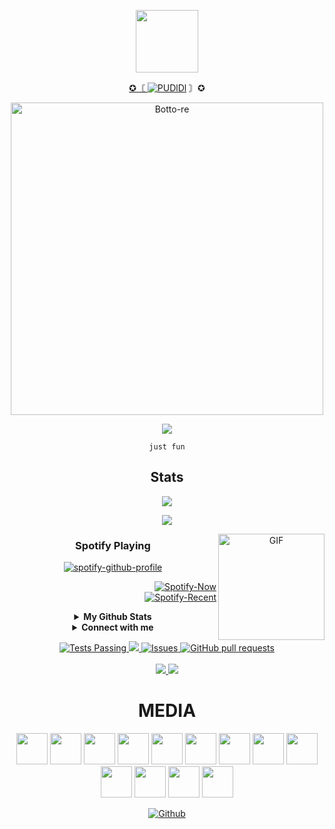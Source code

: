<p align="center">
<img src="https://raw.githubusercontent.com/MartinHeinz/MartinHeinz/master/wave.gif" width="100px"> 

<p align="center">
<a href="#"> ✪〘 <img title="PUDlDl" src="https://img.shields.io/badge/pudidiツ-green?colorA=%23ff0000&colorB=%23017e40&style=for-the-badge"></a> 〙✪
</p>


<div align="center">
<img src="https://img.wattpad.com/userbg/monopi123.49228.jpg" alt="Botto-re" width="500" />

<p align="center">
  <img src="https://media4.giphy.com/media/qLFKvOpoS1N7ts7xO8/giphy.gif">
</p>

```
just fun

```

## Stats
<p align="center"><a href="https://github.com/PUDlDl"><img src="https://github-readme-stats.vercel.app/api?username=PUDlDl&show_icons=true&theme=radical"></a></p>
<p align="center"><a href="https://github.com/PUDlDl"><img src="https://github-readme-stats.vercel.app/api/top-langs/?username=PUDlDl&theme=highcontrast&layout=compact"></a></p>

<img align="right" alt="GIF" height="170px" src="https://media.giphy.com/media/J5B1Y8QZnzXXbLQIBu/giphy.gif" />

### Spotify Playing 

[![spotify-github-profile](https://spotify-github-profile.vercel.app/api/view?uid=314iqaa5wlnytjblf2yfa4es5aly&cover_image=true&theme=novatorem)](https://spotify-github-profile.vercel.app/api/view?uid=314iqaa5wlnytjblf2yfa4es5aly&redirect=true)

<p align="right">
  <a href="https://spotify-github-profile.vercel.app/api/view?uid=falla_vall&redirect=true" > <img src="https://spotify-github-profile.vercel.app/api/view?uid=falla_vall&cover_image=true&theme=novatorem" alt="Spotify-Now" /></a><br>
  <a href="https://www.last.fm/user/falla_vall" > <img src="https://spotify-recently-played-readme.vercel.app/api?user=falla_vall&width=400" alt="Spotify-Recent" /></a>
</p>

<details>
  <summary><b>My Github Stats</b></summary>
  <img alt="PUDlDl github stats" src="https://github-readme-stats.vercel.app/api?username=PUDlDl&count_private=true&hide=issues&show_icons=true&hide_border=true&include_all_commits=true&line_height=24"/>
  <img align="right" alt="GIF" height="170px" src="https://media.giphy.com/media/dxn6fRlTIShoeBr69N/giphy.gif" />
  <img alt="Top Langs" src="https://github-readme-stats.vercel.app/api/top-langs/?username=PUDlDl&layout=compact&hide_border=true"/>
</details>

<details>
  <summary><b>Connect with me</b></summary>
  <p align="center">
    <i>Let's connect and chat oughey.</i><br><br>
    <a href="https://wa.me/6287714745440" target="blank"><img align="center" src="https://cdn.jsdelivr.net/npm/simple-icons@3.0.1/icons/whatsapp.svg" alt="n1ghtpe0ple420" height="30" width="40" /></a>
    <a href="https://instagram.com/itspapoy" target="blank"><img align="center" src="https://cdn.jsdelivr.net/npm/simple-icons@3.0.1/icons/instagram.svg" alt="putra.go.id" height="30" width="40" /></a>
  </p>
</details>

<p align="center">
    <a href="https://github.com/itspapoy/github-readme-stats/actions">
      <img alt="Tests Passing" src="https://github.com/anuraghazra/github-readme-stats/workflows/Test/badge.svg" />
    </a>
    <a href="https://codecov.io/gh/itspapoy/github-readme-stats">
      <img src="https://codecov.io/gh/anuraghazra/github-readme-stats/branch/master/graph/badge.svg" />
    </a>
    <a href="https://github.com/PUDlDl/github-readme-stats/issues">
      <img alt="Issues" src="https://img.shields.io/github/issues/PUDlDl/github-readme-stats?color=0088ff" />
    </a>
    <a href="https://github.com/PUDlDl/github-readme-stats/pulls">
      <img alt="GitHub pull requests" src="https://img.shields.io/github/issues-pr/PUDlDl/github-readme-stats?color=0088ff" />
    </a>
    <br />
    <br />
    <a href="https://a.paddle.com/v2/click/16413/119403?link=1227">
      <img src="https://img.shields.io/badge/Supported%20by-VSCode%20Power%20User%20%E2%86%92-gray.svg?colorA=655BE1&colorB=4F44D6&style=for-the-badge"/>
    </a>
    <a href="https://a.paddle.com/v2/click/16413/119403?link=2345">
      <img src="https://img.shields.io/badge/Supported%20by-Node%20Cli.com%20%E2%86%92-gray.svg?colorA=61c265&colorB=4CAF50&style=for-the-badge"/>
    </a>
  </p>

# MEDIA

<code><img height="50" src="https://www.vectorlogo.zone/logos/python/python-ar21.svg"></code>
<code><img height="50" src="https://github.com/AwesomeLogos/logomono/blob/gh-pages/logos/tableau-software.svg"></code>
<code><img height="50" src="https://www.vectorlogo.zone/logos/java/java-horizontal.svg"></code>
<code><img height="50" src="https://www.vectorlogo.zone/logos/mysql/mysql-horizontal.svg"></code>
<code><img height="50" src="https://www.vectorlogo.zone/logos/github/github-ar21.svg"></code>
<code><img height="50" src="https://www.vectorlogo.zone/logos/jupyter/jupyter-ar21.svg"></code>
<code><img height="50" src="https://www.vectorlogo.zone/logos/numpy/numpy-ar21.svg"></code>
<code><img height="50" src="https://www.vectorlogo.zone/logos/tensorflow/tensorflow-ar21.svg"></code>
<code><img height="50" src="https://www.vectorlogo.zone/logos/amazon_aws/amazon_aws-ar21.svg"></code>
<code><img height="50" src="https://www.vectorlogo.zone/logos/json/json-ar21.svg"></code>
<code><img height="50" src="https://www.vectorlogo.zone/logos/w3_html5/w3_html5-ar21.svg"></code>
<code><img height="50" src="https://www.vectorlogo.zone/logos/ibm_cloud/ibm_cloud-ar21.svg"></code>
<code><img height="50" src="https://www.vectorlogo.zone/logos/javascript/javascript-horizontal.svg"></code>

<p align="center">
<a href="https://github.com/PUDlDl" target="_blank"><img alt="Github" src="https://img.shields.io/badge/GitHub-%2312100E.svg?&style=for-the-badge&logo=Github&logoColor=white" /></a>
